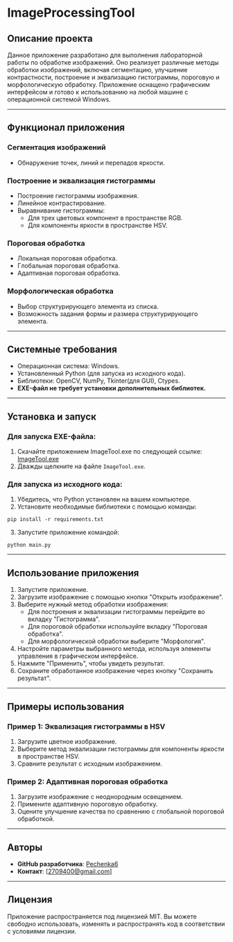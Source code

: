 # ImageProcessingTool

## Описание проекта

Данное приложение разработано для выполнения лабораторной работы по обработке изображений. Оно реализует различные методы обработки изображений, включая сегментацию, улучшение контрастности, построение и эквализацию гистограммы, пороговую и морфологическую обработку. Приложение оснащено графическим интерфейсом и готово к использованию на любой машине с операционной системой Windows.

---

## Функционал приложения

### Сегментация изображений
   - Обнаружение точек, линий и перепадов яркости.
   
### Построение и эквализация гистограммы
   - Построение гистограммы изображения.
   - Линейное контрастирование.
   - Выравнивание гистограммы:
     - Для трех цветовых компонент в пространстве RGB.
     - Для компоненты яркости в пространстве HSV.

### Пороговая обработка
   - Локальная пороговая обработка.
   - Глобальная пороговая обработка.
   - Адаптивная пороговая обработка.

### Морфологическая обработка
   - Выбор структурирующего элемента из списка.
   - Возможность задания формы и размера структурирующего элемента.

---

## Системные требования

- Операционная система: Windows.
- Установленный Python (для запуска из исходного кода).
- Библиотеки: OpenCV, NumPy, Tkinter(для GUI), Ctypes.
- **EXE-файл не требует установки дополнительных библиотек.**

---

## Установка и запуск

### Для запуска **EXE-файла**:
1. Скачайте приложением ImageTool.exe по следующей ссылке: [ImageTool.exe](https://drive.google.com/drive/folders/1Ln4lSsFzcwiWvT91ahY7FIYBv1mfc1uW)
2. Дважды щелкните на файле `ImageTool.exe`.


### Для запуска из исходного кода:
1. Убедитесь, что Python установлен на вашем компьютере.
2. Установите необходимые библиотеки с помощью команды:
```
pip install -r requirements.txt
```
3. Запустите приложение командой:
```
python main.py
```

---

## Использование приложения

1. Запустите приложение.
2. Загрузите изображение с помощью кнопки "Открыть изображение".
3. Выберите нужный метод обработки изображения:
   - Для построения и эквализации гистограммы перейдите во вкладку "Гистограмма".
   - Для пороговой обработки используйте вкладку "Пороговая обработка".
   - Для морфологической обработки выберите "Морфология".
4. Настройте параметры выбранного метода, используя элементы управления в графическом интерфейсе.
5. Нажмите "Применить", чтобы увидеть результат.
6. Сохраните обработанное изображение через кнопку "Сохранить результат".

---

## Примеры использования

### Пример 1: Эквализация гистограммы в HSV
1. Загрузите цветное изображение.
2. Выберите метод эквализации гистограммы для компоненты яркости в пространстве HSV.
3. Сравните результат с исходным изображением.

### Пример 2: Адаптивная пороговая обработка
1. Загрузите изображение с неоднородным освещением.
2. Примените адаптивную пороговую обработку.
3. Оцените улучшение качества по сравнению с глобальной пороговой обработкой.

---

## Авторы

- **GitHub разработчика**: [Pechenka6](https://github.com/Pechenka6)
- **Контакт**: [2709400@gmail.com]

---

## Лицензия

Приложение распространяется под лицензией MIT. Вы можете свободно использовать, изменять и распространять код в соответствии с условиями лицензии.

